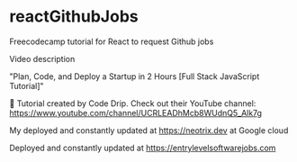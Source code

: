 # reactGithubJobs

Freecodecamp tutorial for React to request Github jobs

Video description 

"Plan, Code, and Deploy a Startup in 2 Hours [Full Stack JavaScript Tutorial]"


🎥 Tutorial created by Code Drip. Check out their YouTube channel: https://www.youtube.com/channel/UCRLEADhMcb8WUdnQ5_Alk7g

My deployed and constantly updated at https://neotrix.dev at Google cloud

Deployed and constantly updated at https://entrylevelsoftwarejobs.com